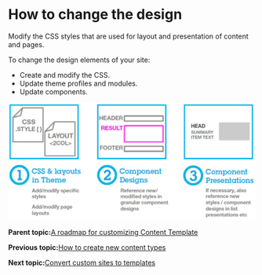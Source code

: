 # How to change the design 

Modify the CSS styles that are used for layout and presentation of content and pages.

To change the design elements of your site:

-   Create and modify the CSS.
-   Update theme profiles and modules.
-   Update components.

![](../images/ctc_gs_custom_design.jpg)

**Parent topic:**[A roadmap for customizing Content Template ](../ctc/ctc_gs_custom.md)

**Previous topic:**[How to create new content types ](../ctc/ctc_gs_custom_content.md)

**Next topic:**[Convert custom sites to templates ](../ctc/ctc_gs_custom_convert.md)

